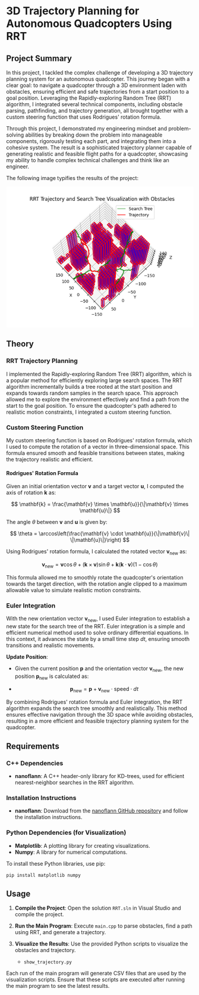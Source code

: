 # 3D Trajectory Planning for Autonomous Quadcopters Using RRT

## Project Summary

In this project, I tackled the complex challenge of developing a 3D trajectory planning system for an autonomous quadcopter. This journey began with a clear goal: to navigate a quadcopter through a 3D environment laden with obstacles, ensuring efficient and safe trajectories from a start position to a goal position. Leveraging the Rapidly-exploring Random Tree (RRT) algorithm, I integrated several technical components, including obstacle parsing, pathfinding, and trajectory generation, all brought together with a custom steering function that uses Rodrigues' rotation formula.

Through this project, I demonstrated my engineering mindset and problem-solving abilities by breaking down the problem into manageable components, rigorously testing each part, and integrating them into a cohesive system. The result is a sophisticated trajectory planner capable of generating realistic and feasible flight paths for a quadcopter, showcasing my ability to handle complex technical challenges and think like an engineer.


The following image typifies the results of the project:

![RRT](RRT/rrt.png)

## Theory

### RRT Trajectory Planning

I implemented the Rapidly-exploring Random Tree (RRT) algorithm, which is a popular method for efficiently exploring large search spaces. The RRT algorithm incrementally builds a tree rooted at the start position and expands towards random samples in the search space. This approach allowed me to explore the environment effectively and find a path from the start to the goal position. To ensure the quadcopter's path adhered to realistic motion constraints, I integrated a custom steering function.

### Custom Steering Function

My custom steering function is based on Rodrigues' rotation formula, which I used to compute the rotation of a vector in three-dimensional space. This formula ensured smooth and feasible transitions between states, making the trajectory realistic and efficient.

#### Rodrigues' Rotation Formula

Given an initial orientation vector $\mathbf{v}$ and a target vector $\mathbf{u}$, I computed the axis of rotation $\mathbf{k}$ as:

$$
\mathbf{k} = \frac{\mathbf{v} \times \mathbf{u}}{\|\mathbf{v} \times \mathbf{u}\|}
$$

The angle $\theta$ between $\mathbf{v}$ and $\mathbf{u}$ is given by:

$$
\theta = \arccos\left(\frac{\mathbf{v} \cdot \mathbf{u}}{\|\mathbf{v}\| \|\mathbf{u}\|}\right)
$$

Using Rodrigues' rotation formula, I calculated the rotated vector $\mathbf{v}_{\text{new}}$ as:

$$
\mathbf{v}_{\text{new}} = \mathbf{v} \cos\theta + (\mathbf{k} \times \mathbf{v}) \sin\theta + \mathbf{k} (\mathbf{k} \cdot \mathbf{v})(1 - \cos\theta)
$$

This formula allowed me to smoothly rotate the quadcopter's orientation towards the target direction, with the rotation angle clipped to a maximum allowable value to simulate realistic motion constraints.

### Euler Integration

With the new orientation vector $\mathbf{v}_{\text{new}}$, I used Euler integration to establish a new state for the search tree of the RRT. Euler integration is a simple and efficient numerical method used to solve ordinary differential equations. In this context, it advances the state by a small time step $dt$, ensuring smooth transitions and realistic movements.

**Update Position**:
- Given the current position $\mathbf{p}$ and the orientation vector $\mathbf{v}_{\text{new}}$, the new position $\mathbf{p}_{\text{new}}$ is calculated as:
  
- $$
  \mathbf{p}_{\text{new}} = \mathbf{p} + \mathbf{v}_{\text{new}} \cdot \text{speed} \cdot dt
  $$

By combining Rodrigues' rotation formula and Euler integration, the RRT algorithm expands the search tree smoothly and realistically. This method ensures effective navigation through the 3D space while avoiding obstacles, resulting in a more efficient and feasible trajectory planning system for the quadcopter.


## Requirements

### C++ Dependencies

- **nanoflann**: A C++ header-only library for KD-trees, used for efficient nearest-neighbor searches in the RRT algorithm.

### Installation Instructions

- **nanoflann**: Download from the [nanoflann GitHub repository](https://github.com/jlblancoc/nanoflann) and follow the installation instructions.

### Python Dependencies (for Visualization)

- **Matplotlib**: A plotting library for creating visualizations.
- **Numpy**: A library for numerical computations.

To install these Python libraries, use pip:

```sh
pip install matplotlib numpy
```

## Usage

1. **Compile the Project**: Open the solution `RRT.sln` in Visual Studio and compile the project.
2. **Run the Main Program**: Execute `main.cpp` to parse obstacles, find a path using RRT, and generate a trajectory.
3. **Visualize the Results**: Use the provided Python scripts to visualize the obstacles and trajectory.

   - `show_trajectory.py`

Each run of the main program will generate CSV files that are used by the visualization scripts. Ensure that these scripts are executed after running the main program to see the latest results.


